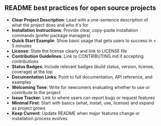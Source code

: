 ## README best practices for open source projects

- **Clear Project Description**: Lead with a one-sentence description of what the project does and who it's for
- **Installation Instructions**: Provide clear, copy-paste installation commands (prefer package managers)
- **Quick Start Example**: Show basic usage that gets users to success in < 5 minutes
- **License**: State the license clearly and link to LICENSE file
- **Contribution Guidelines**: Link to CONTRIBUTING.md if accepting contributions
- **Status Badges**: Include relevant badges (build status, version, license, coverage) at the top
- **Documentation Links**: Point to full documentation, API reference, and examples
- **Welcoming Tone**: Write for newcomers evaluating whether to use or contribute to the project
- **Issue Tracker**: Link to where users can report bugs or request features
- **Minimal First**: Start with basics (what, install, use, license) and expand as project grows
- **Keep Current**: Update README when major features change or installation process evolves
